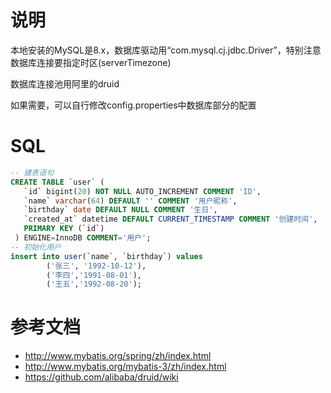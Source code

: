 # 说明
本地安装的MySQL是8.x，数据库驱动用“com.mysql.cj.jdbc.Driver”，特别注意数据库连接要指定时区(serverTimezone)

数据库连接池用阿里的druid

如果需要，可以自行修改config.properties中数据库部分的配置

# SQL
```sql
-- 建表语句
CREATE TABLE `user` (
   `id` bigint(20) NOT NULL AUTO_INCREMENT COMMENT 'ID',
   `name` varchar(64) DEFAULT '' COMMENT '用户昵称',
   `birthday` date DEFAULT NULL COMMENT '生日',
   `created_at` datetime DEFAULT CURRENT_TIMESTAMP COMMENT '创建时间',
   PRIMARY KEY (`id`)
 ) ENGINE=InnoDB COMMENT='用户';
-- 初始化用户
insert into user(`name`, `birthday`) values
        ('张三', '1992-10-12'),
        ('李四','1991-08-01'),
        ('王五','1992-08-20');

```

# 参考文档
- http://www.mybatis.org/spring/zh/index.html
- http://www.mybatis.org/mybatis-3/zh/index.html
- https://github.com/alibaba/druid/wiki

